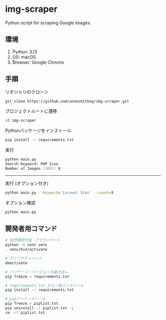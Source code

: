 # img-scraper
Python script for scraping Google images.

## 環境

1. Python: 3.13
2. OS: macOS
3. Browser: Google Chrome

## 手順

リポジトリのクローン
```sh
git clone https://github.com/annesmithog/img-scraper.git
```

プロジェクトルートに遷移
```sh
cd img-scraper
```

Pythonパッケージをインストール
```sh
pip install -r requirements.txt
```

実行
```sh
python main.py
Search Keyword: PHP Icon
Number of Images [300]: 8
```

---

実行 (オプション付き)

```sh
python main.py --keyword='Laravel Icon' --count=5
```

オプション確認

```sh
python main.py
```

## 開発者用コマンド

```sh
# 仮想環境作成・アクティベート
python -m venv venv
. venv/bin/activate

# ディアクティベート
deactivate

# パッケージ／バージョンの書き出し
pip freeze > requirements.txt

# requirements.txt から一括インストール
pip install -r requirements.txt

# pipアンインストール
pip freeze > piplist.txt
pip uninstall -r piplist.txt -y
rm -rf piplist.txt
```

